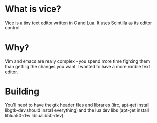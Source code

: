 What is vice?
=============

Vice is a tiny text editor written in C and Lua. It uses Scintilla as its editor control.

Why?
====

Vim and emacs are really complex - you spend more time fighting them than getting the changes you want. I wanted to have a more nimble text editor.  

Building
========

You'll need to have the gtk header files and libraries (iirc, apt-get install libgtk-dev should install everything) and the lua dev libs (apt-get install liblua50-dev liblualib50-dev).

